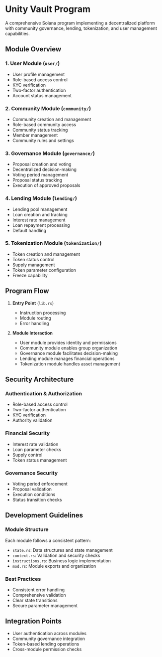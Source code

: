 # Unity Vault Program

A comprehensive Solana program implementing a decentralized platform with community governance, lending, tokenization, and user management capabilities.

## Module Overview

### 1. User Module (`user/`)
- User profile management
- Role-based access control
- KYC verification
- Two-factor authentication
- Account status management

### 2. Community Module (`community/`)
- Community creation and management
- Role-based community access
- Community status tracking
- Member management
- Community rules and settings

### 3. Governance Module (`governance/`)
- Proposal creation and voting
- Decentralized decision-making
- Voting period management
- Proposal status tracking
- Execution of approved proposals

### 4. Lending Module (`lending/`)
- Lending pool management
- Loan creation and tracking
- Interest rate management
- Loan repayment processing
- Default handling

### 5. Tokenization Module (`tokenization/`)
- Token creation and management
- Token status control
- Supply management
- Token parameter configuration
- Freeze capability

## Program Flow

1. **Entry Point** (`lib.rs`)
   - Instruction processing
   - Module routing
   - Error handling

2. **Module Interaction**
   - User module provides identity and permissions
   - Community module enables group organization
   - Governance module facilitates decision-making
   - Lending module manages financial operations
   - Tokenization module handles asset management

## Security Architecture

### Authentication & Authorization
- Role-based access control
- Two-factor authentication
- KYC verification
- Authority validation

### Financial Security
- Interest rate validation
- Loan parameter checks
- Supply control
- Token status management

### Governance Security
- Voting period enforcement
- Proposal validation
- Execution conditions
- Status transition checks

## Development Guidelines

### Module Structure
Each module follows a consistent pattern:
- `state.rs`: Data structures and state management
- `context.rs`: Validation and security checks
- `instructions.rs`: Business logic implementation
- `mod.rs`: Module exports and organization

### Best Practices
- Consistent error handling
- Comprehensive validation
- Clear state transitions
- Secure parameter management

## Integration Points
- User authentication across modules
- Community governance integration
- Token-based lending operations
- Cross-module permission checks 